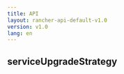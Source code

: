 ```yaml
---
title: API
layout: rancher-api-default-v1.0
version: v1.0
lang: en
---
```


## serviceUpgradeStrategy





